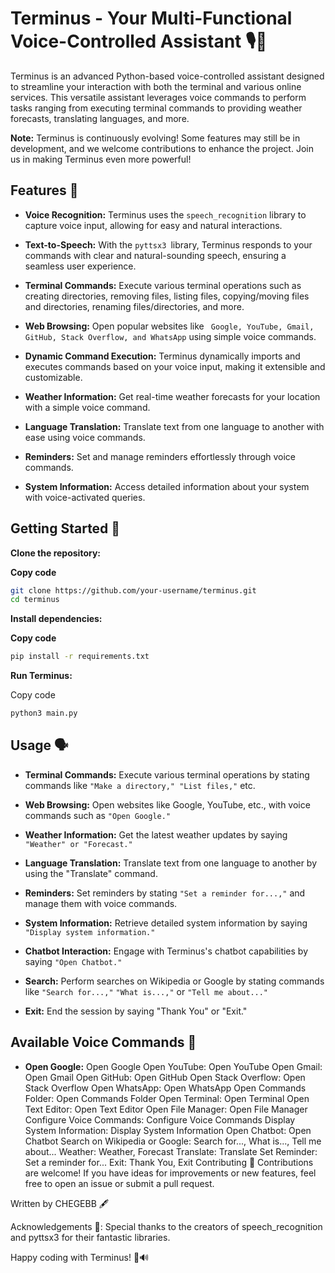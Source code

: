 # Terminus - Your Multi-Functional Voice-Controlled Assistant 🎙️🤖
Terminus is an advanced Python-based voice-controlled assistant designed to streamline your interaction with both the terminal and various online services. This versatile assistant leverages voice commands to perform tasks ranging from executing terminal commands to providing weather forecasts, translating languages, and more.

**Note:** Terminus is continuously evolving! Some features may still be in development, and we welcome contributions to enhance the project. Join us in making Terminus even more powerful!

## Features 🚀
- **Voice Recognition:** Terminus uses the `speech_recognition` library to capture voice input, allowing for easy and natural interactions.

- **Text-to-Speech:** With the `pyttsx3 `library, Terminus responds to your commands with clear and natural-sounding speech, ensuring a seamless user experience.

- **Terminal Commands:** Execute various terminal operations such as creating directories, removing files, listing files, copying/moving files and directories, renaming files/directories, and more.

- **Web Browsing:** Open popular websites like ` Google, YouTube, Gmail, GitHub, Stack Overflow, and WhatsApp` using simple voice commands.

- **Dynamic Command Execution:** Terminus dynamically imports and executes commands based on your voice input, making it extensible and customizable.

- **Weather Information:** Get real-time weather forecasts for your location with a simple voice command.

- **Language Translation:** Translate text from one language to another with ease using voice commands.

- **Reminders:** Set and manage reminders effortlessly through voice commands.

- **System Information:** Access detailed information about your system with voice-activated queries.

## Getting Started 🚦
**Clone the repository:**


**Copy code**
```bash
git clone https://github.com/your-username/terminus.git
cd terminus
```
**Install dependencies:**


**Copy code**
```bash
pip install -r requirements.txt
```
**Run Terminus:**


Copy code
```bash
python3 main.py
```
## Usage 🗣️

- **Terminal Commands:** Execute various terminal operations by stating commands like `"Make a directory," "List files,"` etc.

- **Web Browsing:** Open websites like Google, YouTube, etc., with voice commands such as `"Open Google."`

- **Weather Information:** Get the latest weather updates by saying `"Weather" or "Forecast."`

- **Language Translation:** Translate text from one language to another by using the "Translate" command.

- **Reminders:** Set reminders by stating `"Set a reminder for...,"` and manage them with voice commands.

- **System Information:** Retrieve detailed system information by saying `"Display system information."`

- **Chatbot Interaction:** Engage with Terminus's chatbot capabilities by saying `"Open Chatbot."`

- **Search:** Perform searches on Wikipedia or Google by stating commands like `"Search for...,"` `"What is...,"` or `"Tell me about..."`

- **Exit:** End the session by saying "Thank You" or "Exit."

## Available Voice Commands 🎤
- **Open Google:** Open Google
Open YouTube: Open YouTube
Open Gmail: Open Gmail
Open GitHub: Open GitHub
Open Stack Overflow: Open Stack Overflow
Open WhatsApp: Open WhatsApp
Open Commands Folder: Open Commands Folder
Open Terminal: Open Terminal
Open Text Editor: Open Text Editor
Open File Manager: Open File Manager
Configure Voice Commands: Configure Voice Commands
Display System Information: Display System Information
Open Chatbot: Open Chatbot
Search on Wikipedia or Google: Search for..., What is..., Tell me about...
Weather: Weather, Forecast
Translate: Translate
Set Reminder: Set a reminder for...
Exit: Thank You, Exit
Contributing 🤝
Contributions are welcome! If you have ideas for improvements or new features, feel free to open an issue or submit a pull request.

Written by CHEGEBB 🖋️

Acknowledgements 🙌:
Special thanks to the creators of speech_recognition and pyttsx3 for their fantastic libraries.

Happy coding with Terminus! 🚀🔊
